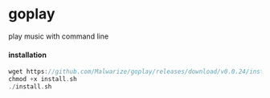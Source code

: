 # goplay
play music with command line

#### installation 
```go
wget https://github.com/Malwarize/goplay/releases/download/v0.0.24/install.sh
chmod +x install.sh
./install.sh
```
